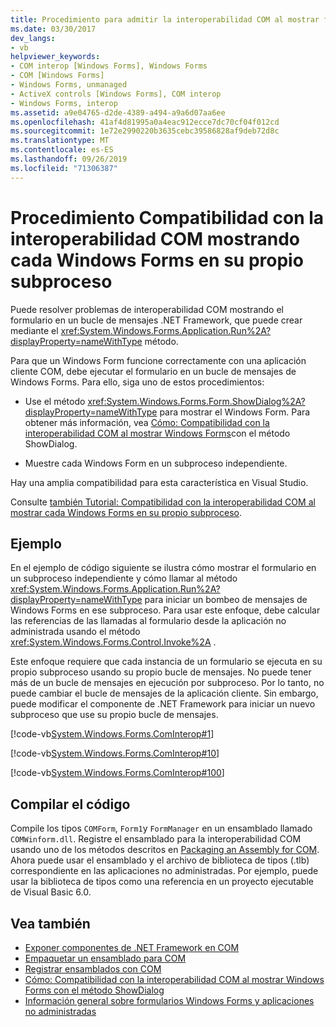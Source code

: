 ```yaml
---
title: Procedimiento para admitir la interoperabilidad COM al mostrar formularios Windows Forms en sus propios subprocesos
ms.date: 03/30/2017
dev_langs:
- vb
helpviewer_keywords:
- COM interop [Windows Forms], Windows Forms
- COM [Windows Forms]
- Windows Forms, unmanaged
- ActiveX controls [Windows Forms], COM interop
- Windows Forms, interop
ms.assetid: a9e04765-d2de-4389-a494-a9a6d07aa6ee
ms.openlocfilehash: 41af4d81995a0a4eac912ecce7dc70cf04f012cd
ms.sourcegitcommit: 1e72e2990220b3635cebc39586828af9deb72d8c
ms.translationtype: MT
ms.contentlocale: es-ES
ms.lasthandoff: 09/26/2019
ms.locfileid: "71306387"
---
```

# <a name="how-to-support-com-interop-by-displaying-each-windows-form-on-its-own-thread"></a>Procedimiento Compatibilidad con la interoperabilidad COM mostrando cada Windows Forms en su propio subproceso

Puede resolver problemas de interoperabilidad COM mostrando el formulario en un bucle de mensajes .NET Framework, que puede crear mediante el <xref:System.Windows.Forms.Application.Run%2A?displayProperty=nameWithType> método.

Para que un Windows Form funcione correctamente con una aplicación cliente COM, debe ejecutar el formulario en un bucle de mensajes de Windows Forms. Para ello, siga uno de estos procedimientos:

- Use el método <xref:System.Windows.Forms.Form.ShowDialog%2A?displayProperty=nameWithType> para mostrar el Windows Form. Para obtener más información, vea [Cómo: Compatibilidad con la interoperabilidad COM al mostrar Windows Forms](com-interop-by-displaying-a-windows-form-shadow.md)con el método ShowDialog.

- Muestre cada Windows Form en un subproceso independiente.

Hay una amplia compatibilidad para esta característica en Visual Studio.

Consulte [también Tutorial: Compatibilidad con la interoperabilidad COM al mostrar cada Windows Forms en su propio subproceso](https://docs.microsoft.com/previous-versions/visualstudio/visual-studio-2010/ms233639(v=vs.100)).

## <a name="example"></a>Ejemplo

En el ejemplo de código siguiente se ilustra cómo mostrar el formulario en un subproceso independiente y cómo llamar al método <xref:System.Windows.Forms.Application.Run%2A?displayProperty=nameWithType> para iniciar un bombeo de mensajes de Windows Forms en ese subproceso. Para usar este enfoque, debe calcular las referencias de las llamadas al formulario desde la aplicación no administrada usando el método <xref:System.Windows.Forms.Control.Invoke%2A> .

Este enfoque requiere que cada instancia de un formulario se ejecuta en su propio subproceso usando su propio bucle de mensajes. No puede tener más de un bucle de mensajes en ejecución por subproceso. Por lo tanto, no puede cambiar el bucle de mensajes de la aplicación cliente. Sin embargo, puede modificar el componente de .NET Framework para iniciar un nuevo subproceso que use su propio bucle de mensajes.

[!code-vb[System.Windows.Forms.ComInterop#1](~/samples/snippets/visualbasic/VS_Snippets_Winforms/System.Windows.Forms.ComInterop/VB/COMForm.vb#1)]

[!code-vb[System.Windows.Forms.ComInterop#10](~/samples/snippets/visualbasic/VS_Snippets_Winforms/System.Windows.Forms.ComInterop/VB/FormManager.vb#10)]

[!code-vb[System.Windows.Forms.ComInterop#100](~/samples/snippets/visualbasic/VS_Snippets_Winforms/System.Windows.Forms.ComInterop/VB/Form1.vb#100)]

## <a name="compile-the-code"></a>Compilar el código

Compile los tipos `COMForm`, `Form1`y `FormManager` en un ensamblado llamado `COMWinform.dll`. Registre el ensamblado para la interoperabilidad COM usando uno de los métodos descritos en [Packaging an Assembly for COM](../../interop/packaging-an-assembly-for-com.md). Ahora puede usar el ensamblado y el archivo de biblioteca de tipos (.tlb) correspondiente en las aplicaciones no administradas. Por ejemplo, puede usar la biblioteca de tipos como una referencia en un proyecto ejecutable de Visual Basic 6.0.

## <a name="see-also"></a>Vea también

- [Exponer componentes de .NET Framework en COM](../../interop/exposing-dotnet-components-to-com.md)
- [Empaquetar un ensamblado para COM](../../interop/packaging-an-assembly-for-com.md)
- [Registrar ensamblados con COM](../../interop/registering-assemblies-with-com.md)
- [Cómo: Compatibilidad con la interoperabilidad COM al mostrar Windows Forms con el método ShowDialog](com-interop-by-displaying-a-windows-form-shadow.md)
- [Información general sobre formularios Windows Forms y aplicaciones no administradas](windows-forms-and-unmanaged-applications-overview.md)

